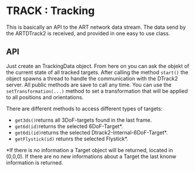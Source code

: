 TRACK : Tracking
================================================================================
This is basically an API to the ART network data stream. The data send by
the ARTDTrack2 is received, and provided in one easy to use class.

API
--------------------------------------------------------------------------------
Just create an TrackingData object. From here on you can ask the objekt of
the current state of all tracked targets.
After calling the method `start()` the object spawns a thread to handle the
communication with the DTrack2 server. All public methods are save to call
any time. You can use the `setTransformation(...)` method to set a
transformation that  will be  applied to all positions and orientations.

There are different methods to access different types of targets:

* `get3ds()`returns all 3DoF-targets found in the last frame.
* `get6d(id)`returns the selected 6DoF-Target*.
* `get6di(id)`returns the selected Dtrack2-Internal-6DoF-Target*.
* `getFlystick(id)` retunrs the selected Flystick*.

*If there is no information a Target object will be returned,
located in (0,0,0). If there are no new informations about a Target the last
knonw information is returned.

